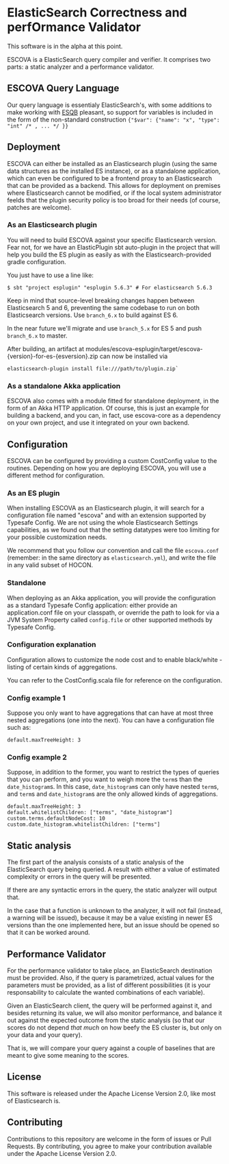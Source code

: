 ElasticSearch Correctness and perfOrmance Validator
===================================================

This software is in the alpha at this point.

ESCOVA is a ElasticSearch query compiler and verifier. It comprises
two parts: a static analyzer and a performance validator.

ESCOVA Query Language
---------------------

Our query language is essentialy ElasticSearch's, with some additions
to make working with [ESQB][esqb] pleasant, so support for variables is
included in the form of the non-standard construction `{"$var":
{"name": "x", "type": "int" /* , ... */ }}`


Deployment
----------

ESCOVA can either be installed as an Elasticsearch plugin (using the
same data structures as the installed ES instance), or as a standalone
application, which can even be configured to be a frontend proxy to an
Elasticsearch that can be provided as a backend. This allows for
deployment on premises where Elasticsearch cannot be modified, or if
the local system administrator feelds that the plugin security policy
is too broad for their needs (of course, patches are welcome).

### As an Elasticsearch plugin

You will need to build ESCOVA against your specific Elasticsearch
version. Fear not, for we have an ElasticPlugin sbt auto-plugin in the
project that will help you build the ES plugin as easily as with the
Elasticsearch-provided gradle configuration.

You just have to use a line like:

    $ sbt "project esplugin" "esplugin 5.6.3" # For elasticsearch 5.6.3

Keep in mind that source-level breaking changes happen between
Elasticsearch 5 and 6, preventing the same codebase to run on both
Elasticsearch versions. Use `branch_6.x` to build against ES 6.

In the near future we'll migrate and use `branch_5.x` for ES 5 and
push `branch_6.x` to master.

After building, an artifact at
modules/escova-esplugin/target/escova-{version}-for-es-{esversion}.zip
can now be installed via 

    elasticsearch-plugin install file:///path/to/plugin.zip`


### As a standalone Akka application

ESCOVA also comes with a module fitted for standalone deployment, in
the form of an Akka HTTP application. Of course, this is just an
example for building a backend, and you can, in fact, use escova-core
as a dependency on your own project, and use it integrated on your own
backend.


Configuration
-------------

ESCOVA can be configured by providing a custom CostConfig value to the
routines. Depending on how you are deploying ESCOVA, you will use a
different method for configuration. 

### As an ES plugin

When installing ESCOVA as an Elasticsearch plugin, it will search for
a configuration file named "escova" and with an extension supported by
Typesafe Config. We are not using the whole Elasticsearch Settings
capabilities, as we found out that the setting datatypes were too
limiting for your possible customization needs.

We recommend that you follow our convention and call the file
`escova.conf` (remember: in the same directory as
`elasticsearch.yml`), and write the file in any valid subset
of HOCON.

### Standalone

When deploying as an Akka application, you will provide the
configuration as a standard Typesafe Config application: either
provide an application.conf file on your classpath, or override the
path to look for via a JVM System Property called `config.file` or
other supported methods by Typesafe Config.


### Configuration explanation

Configuration allows to customize the node cost and to enable
black/white -listing of certain kinds of aggregations.

You can refer to the CostConfig.scala file for reference on the
configuration.

### Config example 1

Suppose you only want to have aggregations that can have at most three
nested aggregations (one into the next). You can have a configuration
file such as:

    default.maxTreeHeight: 3

### Config example 2

Suppose, in addition to the former, you want to restrict the types of
queries that you can perform, and you want to weigh more the `term`s
than the `date_histogram`s. In this case, `date_histogram`s can only
have nested `term`s, and `term`s and `date_histogram`s are the only
allowed kinds of aggregations.

    default.maxTreeHeight: 3
	default.whitelistChildren: ["terms", "date_histogram"]
	custom.terms.defaultNodeCost: 10
	custom.date_histogram.whitelistChildren: ["terms"]


Static analysis
---------------

The first part of the analysis consists of a static analysis of the
ElasticSearch query being queried. A result with either a value of
estimated complexity or errors in the query will be presented.

If there are any syntactic errors in the query, the static analyzer
will output that.

In the case that a function is unknown to the analyzer, it will not
fail (instead, a warning will be issued), because it may be a value
existing in newer ES versions than the one implemented here, but an
issue should be opened so that it can be worked around.


Performance Validator
---------------------

For the performance validator to take place, an ElasticSearch
destination must be provided. Also, if the query is parametrized,
actual values for the parameters must be provided, as a list of
different possibilities (it is your responsability to calculate the
wanted combinations of each variable).

Given an ElasticSearch client, the query will be performed against it,
and besides returning its value, we will also monitor performance, and
balance it out against the expected outcome from the static analysis
(so that our scores do not depend *that much* on how beefy the ES
cluster is, but only on your data and your query).

That is, we will compare your query against a couple of baselines that
are meant to give some meaning to the scores.


License
-------

This software is released under the Apache License Version 2.0, like
most of Elasticsearch is.


Contributing
------------

Contributions to this repository are welcome in the form of issues
or Pull Requests. By contributing, you agree to make your
contribution available under the Apache License Version 2.0.


  [esqb]: https://github.com/openshine/python-esqb/
